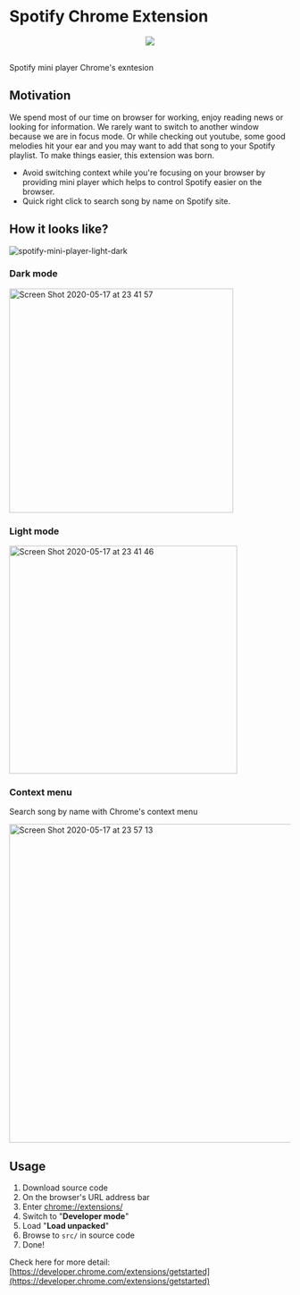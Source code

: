# Spotify Chrome Extension

<div align="center">
  <img src="https://user-images.githubusercontent.com/6290720/82152014-98407200-9899-11ea-9a63-ba6b42aa2c34.png" />
  <br />
  <br />
</div>

Spotify mini player Chrome's exntesion

## Motivation

We spend most of our time on browser for working, enjoy reading news or looking for information. We rarely want to switch to another window because we are in focus mode. Or while checking out youtube, some good melodies hit your ear and you may want to add that song to your Spotify playlist. To make things easier, this extension was born.

- Avoid switching context while you're focusing on your browser by providing mini player which helps to control Spotify easier on the browser.
- Quick right click to search song by name on Spotify site.

## How it looks like?

![spotify-mini-player-light-dark](https://user-images.githubusercontent.com/6290720/82152282-0afe1d00-989b-11ea-8266-4f4a8c71c11f.gif)

### Dark mode

<img width="401" alt="Screen Shot 2020-05-17 at 23 41 57" src="https://user-images.githubusercontent.com/6290720/82152215-ba86bf80-989a-11ea-820b-b87053ad09d8.png">

### Light mode

<img width="408" alt="Screen Shot 2020-05-17 at 23 41 46" src="https://user-images.githubusercontent.com/6290720/82152226-ca9e9f00-989a-11ea-8d1c-63d1ad05d274.png">

### Context menu

Search song by name with Chrome's context menu

<img width="570" alt="Screen Shot 2020-05-17 at 23 57 13" src="https://user-images.githubusercontent.com/6290720/82152275-fd489780-989a-11ea-9334-5aed74a49967.png">

## Usage

1. Download source code
2. On the browser's URL address bar
3. Enter [chrome://extensions/](chrome://extensions/)
4. Switch to "**Developer mode**"
5. Load "**Load unpacked**"
6. Browse to `src/` in source code
7. Done!

Check here for more detail: [https://developer.chrome.com/extensions/getstarted](https://developer.chrome.com/extensions/getstarted)
